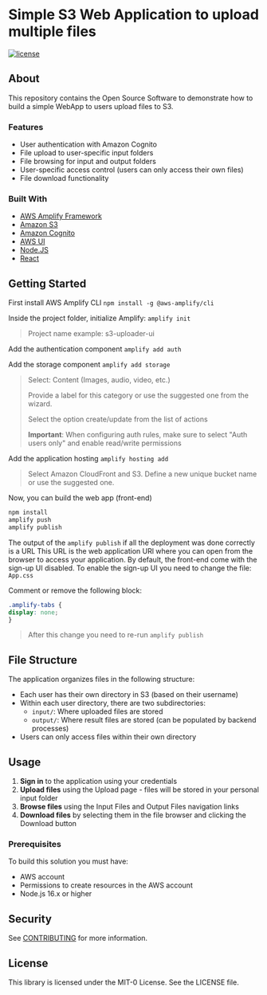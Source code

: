 # Simple S3 Web Application to upload multiple files
[![license](https://img.shields.io/badge/license-MIT-green)](LICENSE)

## About
This repository contains the Open Source Software to demonstrate how to build a simple WebApp to users upload files to S3.  

### Features
- User authentication with Amazon Cognito
- File upload to user-specific input folders
- File browsing for input and output folders
- User-specific access control (users can only access their own files)
- File download functionality

### Built With

- [AWS Amplify Framework](https://docs.amplify.aws/)
- [Amazon S3](https://aws.amazon.com/s3/)
- [Amazon Cognito](https://aws.amazon.com/cognito/)
- [AWS UI](https://github.com/aws/awsui-documentation)
- [Node.JS](https://nodejs.org/en/)
- [React](https://reactjs.org/)

## Getting Started

First install AWS Amplify CLI
`npm install -g @aws-amplify/cli`

Inside the project folder, initialize Amplify:
`amplify init`
> Project name example: s3-uploader-ui

Add the authentication component
`amplify add auth`

Add the storage component
`amplify add storage`

> Select: Content (Images, audio, video, etc.)
> 
> Provide a label for this category or use the suggested one from the wizard.
>
> Select the option create/update from the list of actions
>
> **Important**: When configuring auth rules, make sure to select "Auth users only" and enable read/write permissions

Add the application hosting
`amplify hosting add`

> Select Amazon CloudFront and S3. Define a new unique bucket name or use the suggested one.

Now, you can build the web app (front-end)

```bash
npm install
amplify push
amplify publish
```

The output of the `amplify publish` if all the deployment was done correctly is a URL
This URL is the web application URl where you can open from the browser to access your application.
By default, the front-end come with the sign-up UI disabled. To enable the sign-up UI you need to change the file: `App.css`

Comment or remove the following block:

```css
.amplify-tabs {
display: none;
}
```
> After this change you need to re-run `amplify publish`

## File Structure

The application organizes files in the following structure:

- Each user has their own directory in S3 (based on their username)
- Within each user directory, there are two subdirectories:
  - `input/`: Where uploaded files are stored
  - `output/`: Where result files are stored (can be populated by backend processes)
- Users can only access files within their own directory

## Usage

1. **Sign in** to the application using your credentials
2. **Upload files** using the Upload page - files will be stored in your personal input folder
3. **Browse files** using the Input Files and Output Files navigation links
4. **Download files** by selecting them in the file browser and clicking the Download button

### Prerequisites

To build this solution you must have:
- AWS account
- Permissions to create resources in the AWS account
- Node.js 16.x or higher

## Security

See [CONTRIBUTING](CONTRIBUTING.md#security-issue-notifications) for more information.

## License

This library is licensed under the MIT-0 License. See the LICENSE file.
